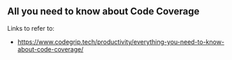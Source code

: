 ## All you need to know about Code Coverage 

Links to refer to:
- https://www.codegrip.tech/productivity/everything-you-need-to-know-about-code-coverage/
